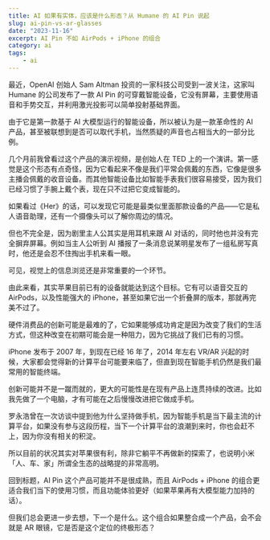 ```yaml
---
title: AI 如果有实体，应该是什么形态？从 Humane 的 AI Pin 说起
slug: ai-pin-vs-ar-glasses
date: "2023-11-16"
excerpt: AI Pin 不如 AirPods + iPhone 的组合
category: ai
tags:
    - ai
---
```


最近，OpenAI 创始人 Sam Altman 投资的一家科技公司受到一波关注，这家叫 Humane 的公司发布了一款 AI Pin 的可穿戴智能设备，它没有屏幕，主要使用语音和手势交互，并利用激光投影可以简单投射基础界面。

由于它是第一款基于 AI 大模型运行的智能设备，所以被认为是一款革命性的 AI 产品，甚至被联想到是否可以取代手机，当然质疑的声音也占相当大的一部分比例。


几个月前我曾看过这个产品的演示视频，是创始人在 TED 上的一个演讲。第一感觉是这个形态有点奇怪，因为它看起来不像是我们平常会佩戴的东西，它像是很多主播会佩戴的收音设备。而其他智能设备比如智能手表我们很容易接受，因为我们已经习惯了手腕上戴个表，现在只不过把它变成智能的。

如果看过《Her》的话，可以发现它可能是最类似里面那款设备的产品——它是私人语音助理，还有一个摄像头可以了解你周边的情况。

但也不完全是，因为剧里主人公其实是用耳机来跟 AI 对话的，同时他也并没有完全摒弃屏幕。例如当主人公听到 AI 播报了一条消息说某明星发布了一组私房写真时，他还是会忍不住掏出手机来看一眼。

可见，视觉上的信息浏览还是非常重要的一个环节。

由此来看，其实苹果目前已有的设备就能达到这个目标。它有可以语音交互的 AirPods，以及性能强大的 iPhone，甚至如果它出一个折叠屏的版本，那就再完美不过了。


硬件消费品的创新可能是最难的了，它如果能够成功肯定是因为改变了我们的生活方式，但这种改变在初期可能会是一种阻力，因为它挑战了我们已有的习惯。

iPhone 发布于 2007 年，到现在已经 16 年了，2014 年左右 VR/AR 兴起的时候，大家都会觉得新的计算平台可能要来临了，但直到现在智能手机仍然是我们最常用的智能终端。

创新可能并不是一蹴而就的，更大的可能性是在现有产品上连贯持续的改进。比如我先做了一个电脑，才有可能在之后慢慢改进把它做成手机。

罗永浩曾在一次访谈中提到他为什么坚持做手机，因为智能手机是当下最主流的计算平台，如果没有参与这段历程，当下一个计算平台的浪潮到来时，你也会赶不上，因为你没有相关的积淀。

所以目前的状况其实对苹果很有利，除非它躺平不再做新的探索了，也说明小米「人、车、家」所谓全生态的战略提的非常高明。

回到标题，AI Pin 这个产品可能并不是很成熟，而且 AirPods + iPhone 的组合更适合我们当下的使用习惯，而且功能体验更好（如果苹果再有大模型能力加持的话）。

但我们总会更进一步去想，下一个是什么。这个组合如果整合成一个产品，会不会就是 AR 眼镜，它是否是这个定位的终极形态？